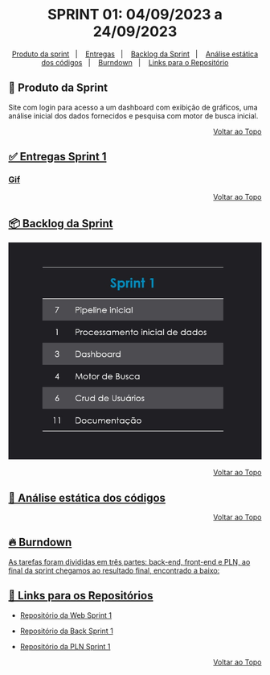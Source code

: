 <br id="topo">
<h1 align = "center">SPRINT 01: 04/09/2023 a 24/09/2023</h1>
<p align = "center">

<p align="center">
    <a href="mvp">Produto da sprint</a> &nbsp |&nbsp &nbsp
    <a href="#Entrega">Entregas</a> &nbsp |&nbsp &nbsp
    <a href="#Backlog">Backlog da Sprint</a> &nbsp |&nbsp &nbsp
    <a href="#Analise">Análise estática dos códigos</a> &nbsp |&nbsp &nbsp
    <a href="#Burndown">Burndown</a> &nbsp |&nbsp &nbsp
    <a href="#Links">Links para o Repositório</a>
</p>


<span id="mvp">

## 🎯 Produto da Sprint 
 
Site com login para acesso a um dashboard com exibição de gráficos, uma análise inicial dos dados fornecidos e pesquisa com motor de busca inicial.

<p align="right"><a href="#topo">Voltar ao Topo</p> 


<span id="Entrega">

## ✅ Entregas Sprint 1

### Gif

<p align="right"><a href="#topo">Voltar ao Topo</p>


<span id="Backlog">

## 📦️ Backlog da Sprint

<img src = "https://github.com/ForDevs-Fatec/Documentation/blob/Sprint-1/Sprint%201.jpg">

<p align="right"><a href="#topo">Voltar ao Topo</p>

<span id="Analise">

## 📝 Análise estática dos códigos

<p align="right"><a href="#topo">Voltar ao Topo</p>


<span id="Burndown">

## 🔥 Burndown 

As tarefas foram divididas em três partes: back-end, front-end e PLN, ao final da sprint chegamos ao resultado final, encontrado a baixo:



<span id="Links">

## 	🚩 Links para os Repositórios 
  
 - [Repositório da Web Sprint 1]()

 - [Repositório da Back Sprint 1]()

 - [Repositório da PLN Sprint 1]()


<p align="right"><a href="#topo">Voltar ao Topo</p>


